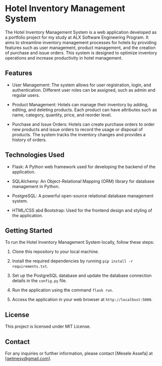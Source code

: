 # Hotel Inventory Management System

The Hotel Inventory Management System is a web application developed as a portfolio project for my study at ALX Software Engineering Program. It aims to streamline inventory management processes for hotels by providing features such as user management, product management, and the creation of purchase and issue orders. This system is designed to optimize inventory operations and increase productivity in hotel management.


## Features

- User Management: The system allows for user registration, login, and authentication. Different user roles can be assigned, such as admin and regular users.

- Product Management: Hotels can manage their inventory by adding, editing, and deleting products. Each product can have attributes such as name, category, quantity, price, and reorder level.

- Purchase and Issue Orders: Hotels can create purchase orders to order new products and issue orders to record the usage or disposal of products. The system tracks the inventory changes and provides a history of orders.


## Technologies Used

- Flask: A Python web framework used for developing the backend of the application.

- SQLAlchemy: An Object-Relational Mapping (ORM) library for database management in Python.

- PostgreSQL: A powerful open-source relational database management system.

- HTML/CSS abd Bootstrap: Used for the frontend design and styling of the application.


## Getting Started

To run the Hotel Inventory Management System locally, follow these steps:

1. Clone this repository to your local machine.

2. Install the required dependencies by running `pip install -r requirements.txt`.

3. Set up the PostgreSQL database and update the database connection details in the `config.py` file.

4. Run the application using the command `flask run`.

5. Access the application in your web browser at `http://localhost:5000`.


## License

This project is licensed under MIT License.


## Contact

For any inquiries or further information, please contact [Mesele Assefa] at [getmesy@gmail.com].
